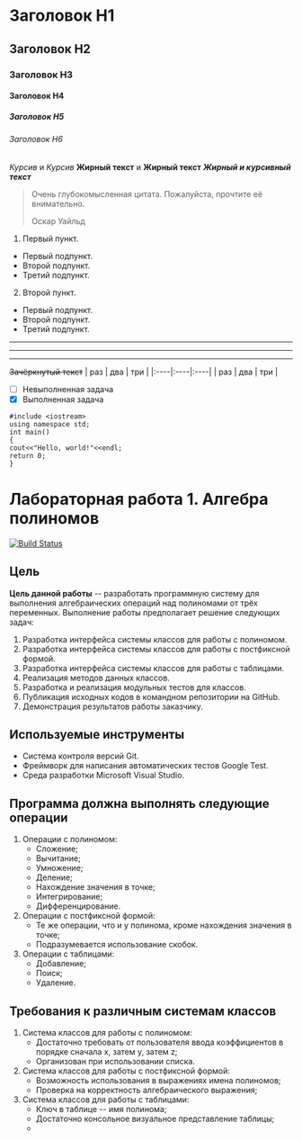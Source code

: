 # Заголовок H1
## Заголовок H2
### Заголовок H3
#### Заголовок H4
##### Заголовок H5
###### Заголовок H6
*Курсив* и _Курсив_
**Жирный текст** и __Жирный текст__
***Жирный и курсивный текст***
> Очень глубокомысленная цитата. Пожалуйста, прочтите её внимательно.
>
> Оскар Уайльд
1. Первый пункт.
- Первый подпункт.
- Второй подпункт.
- Третий подпункт.
2. Второй пункт.
- Первый подпункт.
- Второй подпункт.
- Третий подпункт.
***
---
___
~~Зачёркнутый текст~~
| раз | два | три |
|:----|:----|:----|
| раз | два | три |

- [ ] Невыполненная задача
- [X] Выполненная задача

```
#include <iostream>
using namespace std;
int main()
{
cout<<"Hello, world!"<<endl;
return 0;
}
```
# Лабораторная работа 1. Алгебра полиномов

[![Build Status](https://travis-ci.org/joemccann/dillinger.svg?branch=master)](https://travis-ci.org/joemccann/dillinger)

## Цель

__Цель данной работы__ -- разработать программную систему для выполнения алгебраических операций над полиномами от трёх переменных.
Выполнение работы предполагает решение следующих задач:
1. Разработка интерфейса системы классов для работы с полиномом.
2. Разработка интерфейса системы классов для работы с постфиксной формой.
3. Разработка интерфейса системы классов для работы с таблицами.
3. Реализация методов данных классов.
4. Разработка и реализация модульных тестов для классов.
5. Публикация исходных кодов в командном репозитории на GitHub.
6. Демонстрация результатов работы заказчику.


## Используемые инструменты
- Система контроля версий Git.
- Фреймворк для написания автоматических тестов Google Test.
- Среда разработки Microsoft Visual Studio.


## Программа должна выполнять следующие операции
1. Операции с полиномом:
    - Сложение;
    - Вычитание;
    - Умножение;
    - Деление;
    - Нахождение значения в точке;
    - Интегрирование;
    - Дифференцирование.
2. Операции с постфиксной формой:
    - Те же операции, что и у полинома, кроме нахождения значения в точке;
    - Подразумевается использование скобок.
3. Операции с таблицами:
    - Добавление;
    - Поиск;
    - Удаление.


## Требования к различным системам классов
1. Система классов для работы с полиномом:
    - Достаточно требовать от пользователя ввода коэффициентов в порядке сначала x, затем y, затем z;
    - Организован при использовании списка.
2. Система классов для работы с постфиксной формой:
    - Возможность использования в выражениях имена полиномов;
    - Проверка на корректность алгебраического выражения;
3. Система классов для работы с таблицами:
    - Ключ в таблице -- имя полинома;
    - Достаточно консольное визуальное представление таблицы;
    - 
